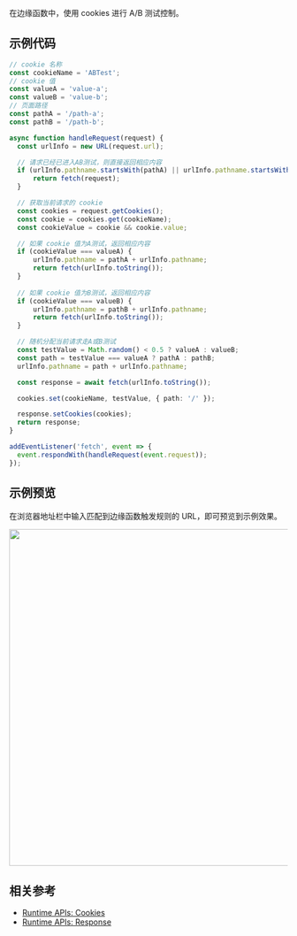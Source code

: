 在边缘函数中，使用 cookies 进行 A/B 测试控制。

## 示例代码

```typescript
// cookie 名称
const cookieName = 'ABTest';
// cookie 值
const valueA = 'value-a';
const valueB = 'value-b';
// 页面路径
const pathA = '/path-a';
const pathB = '/path-b';

async function handleRequest(request) {
  const urlInfo = new URL(request.url);

  // 请求已经已进入AB测试，则直接返回相应内容
  if (urlInfo.pathname.startsWith(pathA) || urlInfo.pathname.startsWith(pathB)) {
      return fetch(request);
  }

  // 获取当前请求的 cookie
  const cookies = request.getCookies();
  const cookie = cookies.get(cookieName);
  const cookieValue = cookie && cookie.value;

  // 如果 cookie 值为A测试，返回相应内容
  if (cookieValue === valueA) {
      urlInfo.pathname = pathA + urlInfo.pathname;
      return fetch(urlInfo.toString());
  }
  
  // 如果 cookie 值为B测试，返回相应内容
  if (cookieValue === valueB) {
      urlInfo.pathname = pathB + urlInfo.pathname;
      return fetch(urlInfo.toString());
  }

  // 随机分配当前请求走A或B测试
  const testValue = Math.random() < 0.5 ? valueA : valueB;
  const path = testValue === valueA ? pathA : pathB;
  urlInfo.pathname = path + urlInfo.pathname;

  const response = await fetch(urlInfo.toString());

  cookies.set(cookieName, testValue, { path: '/' });

  response.setCookies(cookies);
  return response;
}

addEventListener('fetch', event => {
  event.respondWith(handleRequest(event.request));
});
```

## 示例预览

在浏览器地址栏中输入匹配到边缘函数触发规则的 URL，即可预览到示例效果。

<img src="https://user-images.githubusercontent.com/117053395/207602883-96d3f71f-6087-4fa7-bbdd-c461f1d84776.png" width=609px>

## 相关参考
- [Runtime APIs: Cookies](https://cloud.tencent.com/document/product/1552/83932)
- [Runtime APIs: Response](https://cloud.tencent.com/document/product/1552/81917)
